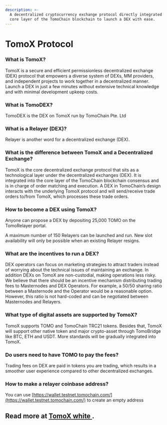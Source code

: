 ```yaml
---
description: >-
  A decentralized cryptocurrency exchange protocol directly integrated into the
  core layer of the TomoChain blockchain to launch a DEX with ease.
---
```


# TomoX Protocol

### What is TomoX?

TomoX is a secure and efficient permissionless decentralized exchange (DEX) protocol that empowers a diverse system of DEXs, MM providers, and independent projects to work together in a decentralized manner. Launch a DEX in just a few minutes without extensive technical knowledge and with minimal development upkeep costs.

### What is TomoDEX?

TomoDEX is the DEX on TomoX run by TomoChain Pte. Ltd

### What is a Relayer (DEX)?

Relayer is another word for a decentralized exchange (DEX).

### What is the difference between TomoX and a Decentralized Exchange?

TomoX is the core decentralized exchange protocol that sits as a technological layer under the decentralized exchanges (DEX). It is integrated into the core layer of the TomoChain blockchain consensus and is in charge of order matching and execution. A DEX in TomoChain’s design interacts with the underlying TomoX protocol and will send/receive trade orders to/from TomoX, which processes these trade orders.

### **How to become a DEX using TomoX?**

Anyone can propose a DEX by depositing 25,000 TOMO on the TomoRelayer portal.&#x20;

A maximum number of 150 Relayers can be launched and run. New slot availability will only be possible when an existing Relayer resigns.

### **What are the incentives to run a DEX?**&#x20;

DEX operators can focus on marketing strategies to attract traders instead of worrying about the technical issues of maintaining an exchange. In addition DEXs on TomoX are non-custodial, making operations less risky. We believe that there should be an incentive mechanism distributing trading fees to Masternodes and DEX Operators. For example, a 50/50 sharing ratio between a Masternode and the Operator would be a reasonable option. However, this ratio is not hard-coded and can be negotiated between Masternodes and Relayers.

### What type of digital assets are supported by TomoX?

TomoX supports TOMO and TomoChain TRC21 tokens. Besides that, TomoX will support other native token and major crypto-asset through TomoBridge like BTC, ETH and USDT.  More standards will be gradually integrated into TomoX.

### Do users need to have TOMO to pay the fees?

Trading fees on DEX are paid in tokens you are trading, which results in a smoother user experience compared to other decentralized exchanges.

### How to make a relayer coinbase address?

You can use [https://wallet.testnet.tomochain.com/](https://wallet.testnet.tomochain.com/) to create an empty address

## Read more at [TomoX white ](https://docs.google.com/document/d/1BuLe5Ci9yTTL\_jCLz5eKoQsDGb6CKAyOy\_\_dht8sQkg/edit).

